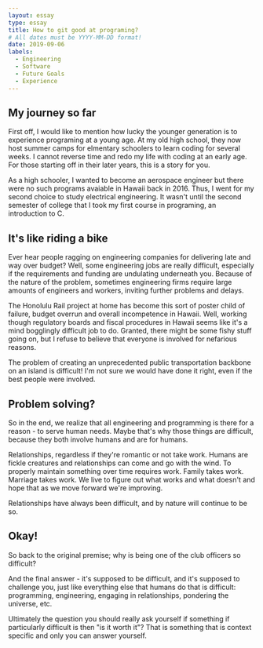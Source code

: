 ```yaml
---
layout: essay
type: essay
title: How to git good at programing? 
# All dates must be YYYY-MM-DD format!
date: 2019-09-06
labels:
  - Engineering
  - Software
  - Future Goals
  - Experience
---
```

## My journey so far

First off, I would like to mention how lucky the younger generation is to experience programing at a young age. At my old high school, they now host summer camps for elmentary schoolers to learn coding for several weeks. I cannot reverse time and redo my life with coding at an early age. For those starting off in their later years, this is a story for you.

As a high schooler, I wanted to become an aerospace engineer but there were no such programs avaiable in Hawaii back in 2016. Thus, I went for my second choice to study electrical engineering. It wasn't until the second semester of college that I took my first course in programing, an introduction to C. 

## It's like riding a bike

Ever hear people ragging on engineering companies for delivering late and way over budget? Well, some engineering jobs are really difficult, especially if the requirements and funding are undulating underneath you. Because of the nature of the problem, sometimes engineering firms require large amounts of engineers and workers, inviting further problems and delays.

The Honolulu Rail project at home has become this sort of poster child of failure, budget overrun and overall incompetence in Hawaii. Well, working though regulatory boards and fiscal procedures in Hawaii seems like it's a mind bogglingly difficult job to do. Granted, there might be some fishy stuff going on, but I refuse to believe that everyone is involved for nefarious reasons.

The problem of creating an unprecedented public transportation backbone on an island is difficult! I'm not sure we would have done it right, even if the best people were involved.

## Problem solving?

So in the end, we realize that all engineering and programming is there for a reason - to serve human needs. Maybe that's why those things are difficult, because they both involve humans and are for humans.

Relationships, regardless if they're romantic or not take work. Humans are fickle creatures and relationships can come and go with the wind. To properly maintain something over time requires work. Family takes work. Marriage takes work. We live to figure out what works and what doesn't and hope that as we move forward we're improving.

Relationships have always been difficult, and by nature will continue to be so.

## Okay!

So back to the original premise; why is being one of the club officers so difficult?

And the final answer - it's supposed to be difficult, and it's supposed to challenge you, just like everything else that humans do that is difficult: programming, engineering, engaging in relationships, pondering the universe, etc.

Ultimately the question you should really ask yourself if something if particularly difficult is then "is it worth it"? That is something that is context specific and only you can answer yourself.
